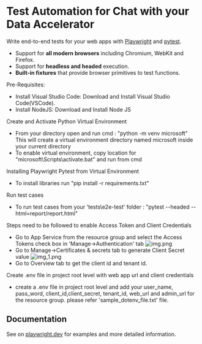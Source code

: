 # Test Automation for Chat with your Data Accelerator



Write end-to-end tests for your web apps with [Playwright](https://github.com/microsoft/playwright-python) and [pytest](https://docs.pytest.org/en/stable/).

- Support for **all modern browsers** including Chromium, WebKit and Firefox.
- Support for **headless and headed** execution.
- **Built-in fixtures** that provide browser primitives to test functions.

Pre-Requisites:
- Install Visual Studio Code: Download and Install Visual Studio Code(VSCode).
- Install NodeJS: Download and Install Node JS

Create and Activate Python Virtual Environment
- From your directory open and run cmd : "python -m venv microsoft"
This will create a virtual environment directory named microsoft inside your current directory
- To enable virtual environment, copy location for "microsoft\Scripts\activate.bat" and run from cmd


Installing Playwright Pytest from Virtual Environment
- To install libraries run "pip install -r requirements.txt"


Run test cases
- To run test cases from your 'tests\e2e-test' folder : "pytest --headed --html=report/report.html"

Steps need to be followed to enable Access Token and Client Credentials
- Go to App Service from the resource group and select the Access Tokens check box in 'Manage->Authentication' tab
![img.png](img.png)
- Go to Manage->Certificates & secrets tab to generate Client Secret value
![img_1.png](img_1.png)
- Go to Overview tab to get the client id and tenant id.

Create .env file in project root level with web app url and client credentials
- create a .env file in project root level and add your user_name, pass_word, client_id,client_secret,
        tenant_id, web_url and admin_url for the resource group. please refer 'sample_dotenv_file.txt' file.

## Documentation

See on [playwright.dev](https://playwright.dev/python/docs/test-runners) for examples and more detailed information.
